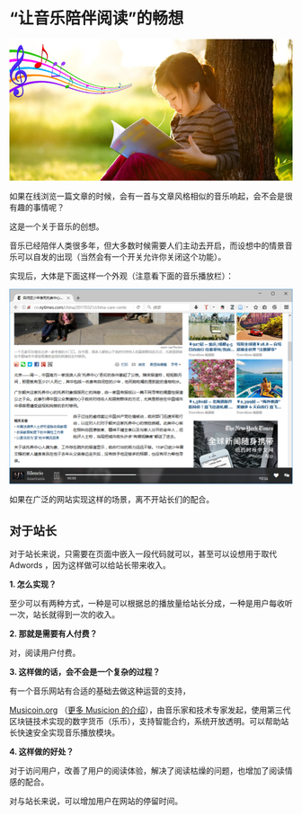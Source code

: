 # “让音乐陪伴阅读”的畅想

![](img/paidi-2.jpg)

如果在线浏览一篇文章的时候，会有一首与文章风格相似的音乐响起，会不会是很有趣的事情呢？

这是一个关于音乐的创想。

音乐已经陪伴人类很多年，但大多数时候需要人们主动去开启，而设想中的情景音乐可以自发的出现（当然会有一个开关允许你关闭这个功能）。

实现后，大体是下面这样一个外观（注意看下面的音乐播放栏）：

![](img/ny.png)

如果在广泛的网站实现这样的场景，离不开站长们的配合。

## 对于站长

对于站长来说，只需要在页面中嵌入一段代码就可以，甚至可以设想用于取代  Adwords ，因为这样做可以给站长带来收入。

**1. 怎么实现？**

至少可以有两种方式，一种是可以根据总的播放量给站长分成，一种是用户每收听一次，站长就得到一次的收入。

**2. 那就是需要有人付费？**

对，阅读用户付费。

**3. 这样做的话，会不会是一个复杂的过程？**

有一个音乐网站有合适的基础去做这种运营的支持，

[Musicoin.org](https://musicoin.org) （[更多 Musicion 的介绍](https://github.com/ooof/Project-2017/tree/master/Musicoin)），由音乐家和技术专家发起，使用第三代区块链技术实现的数字货币（乐币），支持智能合约，系统开放透明。可以帮助站长快速安全实现音乐播放模块。

**4. 这样做的好处？**

对于访问用户，改善了用户的阅读体验，解决了阅读枯燥的问题，也增加了阅读情感的配合。

对与站长来说，可以增加用户在网站的停留时间。